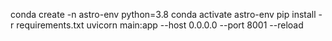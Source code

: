conda create -n astro-env python=3.8
conda activate astro-env
pip install -r requirements.txt
uvicorn main:app --host 0.0.0.0 --port 8001 --reload

